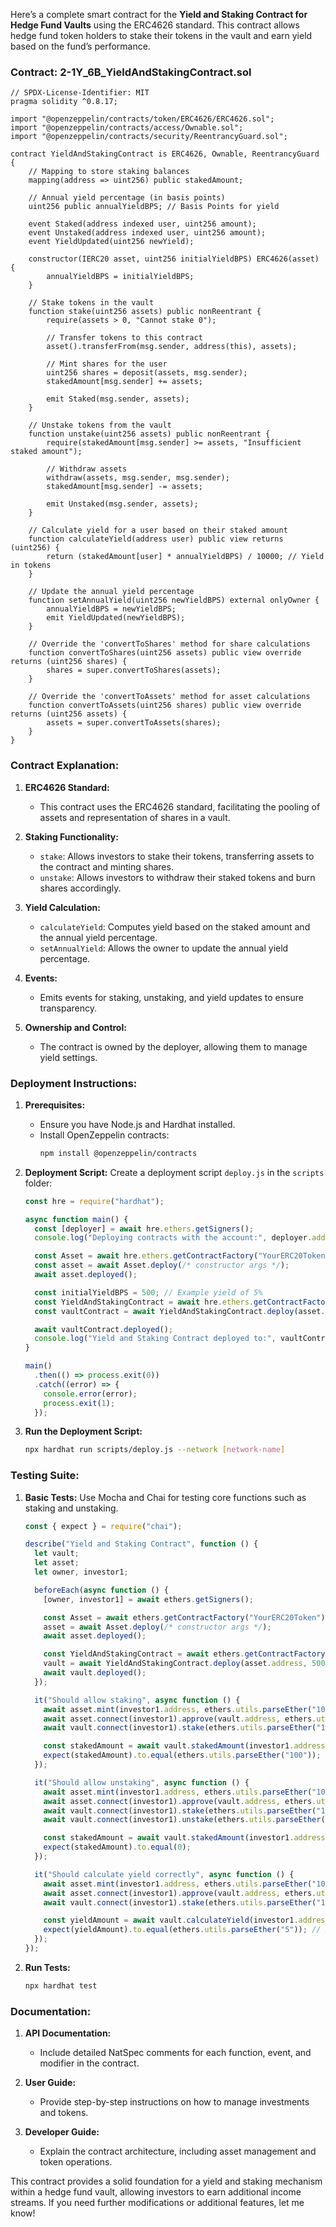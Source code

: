 Here’s a complete smart contract for the **Yield and Staking Contract for Hedge Fund Vaults** using the ERC4626 standard. This contract allows hedge fund token holders to stake their tokens in the vault and earn yield based on the fund’s performance.

### Contract: 2-1Y_6B_YieldAndStakingContract.sol

```solidity
// SPDX-License-Identifier: MIT
pragma solidity ^0.8.17;

import "@openzeppelin/contracts/token/ERC4626/ERC4626.sol";
import "@openzeppelin/contracts/access/Ownable.sol";
import "@openzeppelin/contracts/security/ReentrancyGuard.sol";

contract YieldAndStakingContract is ERC4626, Ownable, ReentrancyGuard {
    // Mapping to store staking balances
    mapping(address => uint256) public stakedAmount;

    // Annual yield percentage (in basis points)
    uint256 public annualYieldBPS; // Basis Points for yield

    event Staked(address indexed user, uint256 amount);
    event Unstaked(address indexed user, uint256 amount);
    event YieldUpdated(uint256 newYield);

    constructor(IERC20 asset, uint256 initialYieldBPS) ERC4626(asset) {
        annualYieldBPS = initialYieldBPS;
    }

    // Stake tokens in the vault
    function stake(uint256 assets) public nonReentrant {
        require(assets > 0, "Cannot stake 0");
        
        // Transfer tokens to this contract
        asset().transferFrom(msg.sender, address(this), assets);
        
        // Mint shares for the user
        uint256 shares = deposit(assets, msg.sender);
        stakedAmount[msg.sender] += assets;

        emit Staked(msg.sender, assets);
    }

    // Unstake tokens from the vault
    function unstake(uint256 assets) public nonReentrant {
        require(stakedAmount[msg.sender] >= assets, "Insufficient staked amount");
        
        // Withdraw assets
        withdraw(assets, msg.sender, msg.sender);
        stakedAmount[msg.sender] -= assets;

        emit Unstaked(msg.sender, assets);
    }

    // Calculate yield for a user based on their staked amount
    function calculateYield(address user) public view returns (uint256) {
        return (stakedAmount[user] * annualYieldBPS) / 10000; // Yield in tokens
    }

    // Update the annual yield percentage
    function setAnnualYield(uint256 newYieldBPS) external onlyOwner {
        annualYieldBPS = newYieldBPS;
        emit YieldUpdated(newYieldBPS);
    }

    // Override the 'convertToShares' method for share calculations
    function convertToShares(uint256 assets) public view override returns (uint256 shares) {
        shares = super.convertToShares(assets);
    }

    // Override the 'convertToAssets' method for asset calculations
    function convertToAssets(uint256 shares) public view override returns (uint256 assets) {
        assets = super.convertToAssets(shares);
    }
}
```

### Contract Explanation:

1. **ERC4626 Standard:**
   - This contract uses the ERC4626 standard, facilitating the pooling of assets and representation of shares in a vault.

2. **Staking Functionality:**
   - `stake`: Allows investors to stake their tokens, transferring assets to the contract and minting shares.
   - `unstake`: Allows investors to withdraw their staked tokens and burn shares accordingly.

3. **Yield Calculation:**
   - `calculateYield`: Computes yield based on the staked amount and the annual yield percentage.
   - `setAnnualYield`: Allows the owner to update the annual yield percentage.

4. **Events:**
   - Emits events for staking, unstaking, and yield updates to ensure transparency.

5. **Ownership and Control:**
   - The contract is owned by the deployer, allowing them to manage yield settings.

### Deployment Instructions:

1. **Prerequisites:**
   - Ensure you have Node.js and Hardhat installed.
   - Install OpenZeppelin contracts:
     ```bash
     npm install @openzeppelin/contracts
     ```

2. **Deployment Script:**
   Create a deployment script `deploy.js` in the `scripts` folder:

   ```javascript
   const hre = require("hardhat");

   async function main() {
     const [deployer] = await hre.ethers.getSigners();
     console.log("Deploying contracts with the account:", deployer.address);

     const Asset = await hre.ethers.getContractFactory("YourERC20Token"); // Replace with your ERC20 token
     const asset = await Asset.deploy(/* constructor args */);
     await asset.deployed();

     const initialYieldBPS = 500; // Example yield of 5%
     const YieldAndStakingContract = await hre.ethers.getContractFactory("YieldAndStakingContract");
     const vaultContract = await YieldAndStakingContract.deploy(asset.address, initialYieldBPS);

     await vaultContract.deployed();
     console.log("Yield and Staking Contract deployed to:", vaultContract.address);
   }

   main()
     .then(() => process.exit(0))
     .catch((error) => {
       console.error(error);
       process.exit(1);
     });
   ```

3. **Run the Deployment Script:**
   ```bash
   npx hardhat run scripts/deploy.js --network [network-name]
   ```

### Testing Suite:

1. **Basic Tests:**
   Use Mocha and Chai for testing core functions such as staking and unstaking.

   ```javascript
   const { expect } = require("chai");

   describe("Yield and Staking Contract", function () {
     let vault;
     let asset;
     let owner, investor1;

     beforeEach(async function () {
       [owner, investor1] = await ethers.getSigners();

       const Asset = await ethers.getContractFactory("YourERC20Token"); // Replace with your ERC20 token
       asset = await Asset.deploy(/* constructor args */);
       await asset.deployed();

       const YieldAndStakingContract = await ethers.getContractFactory("YieldAndStakingContract");
       vault = await YieldAndStakingContract.deploy(asset.address, 500);
       await vault.deployed();
     });

     it("Should allow staking", async function () {
       await asset.mint(investor1.address, ethers.utils.parseEther("100"));
       await asset.connect(investor1).approve(vault.address, ethers.utils.parseEther("100"));
       await vault.connect(investor1).stake(ethers.utils.parseEther("100"));

       const stakedAmount = await vault.stakedAmount(investor1.address);
       expect(stakedAmount).to.equal(ethers.utils.parseEther("100"));
     });

     it("Should allow unstaking", async function () {
       await asset.mint(investor1.address, ethers.utils.parseEther("100"));
       await asset.connect(investor1).approve(vault.address, ethers.utils.parseEther("100"));
       await vault.connect(investor1).stake(ethers.utils.parseEther("100"));
       await vault.connect(investor1).unstake(ethers.utils.parseEther("100"));

       const stakedAmount = await vault.stakedAmount(investor1.address);
       expect(stakedAmount).to.equal(0);
     });

     it("Should calculate yield correctly", async function () {
       await asset.mint(investor1.address, ethers.utils.parseEther("100"));
       await asset.connect(investor1).approve(vault.address, ethers.utils.parseEther("100"));
       await vault.connect(investor1).stake(ethers.utils.parseEther("100"));

       const yieldAmount = await vault.calculateYield(investor1.address);
       expect(yieldAmount).to.equal(ethers.utils.parseEther("5")); // 5% of 100
     });
   });
   ```

2. **Run Tests:**
   ```bash
   npx hardhat test
   ```

### Documentation:

1. **API Documentation:**
   - Include detailed NatSpec comments for each function, event, and modifier in the contract.

2. **User Guide:**
   - Provide step-by-step instructions on how to manage investments and tokens.

3. **Developer Guide:**
   - Explain the contract architecture, including asset management and token operations.

This contract provides a solid foundation for a yield and staking mechanism within a hedge fund vault, allowing investors to earn additional income streams. If you need further modifications or additional features, let me know!